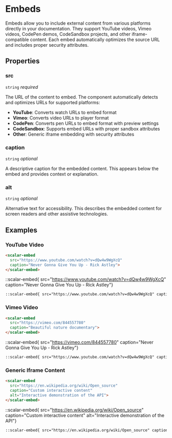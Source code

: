 # Embeds

Embeds allow you to include external content from various platforms directly in your documentation. They support YouTube videos, Vimeo videos, CodePen demos, CodeSandbox projects, and other iframe-compatible content. Each embed automatically optimizes the source URL and includes proper security attributes.

## Properties

### src
`string` _required_

The URL of the content to embed. The component automatically detects and optimizes URLs for supported platforms:

- **YouTube**: Converts watch URLs to embed format
- **Vimeo**: Converts video URLs to player format
- **CodePen**: Converts pen URLs to embed format with preview settings
- **CodeSandbox**: Supports embed URLs with proper sandbox attributes
- **Other**: Generic iframe embedding with security attributes

### caption
`string` _optional_

A descriptive caption for the embedded content. This appears below the embed and provides context or explanation.

### alt
`string` _optional_

Alternative text for accessibility. This describes the embedded content for screen readers and other assistive technologies.

## Examples

### YouTube Video

<scalar-tabs>
<scalar-tab title="Custom HTML">

<scalar-embed
  src="https://www.youtube.com/watch?v=dQw4w9WgXcQ"
  caption="Never Gonna Give You Up - Rick Astley">
</scalar-embed>

```html
<scalar-embed
  src="https://www.youtube.com/watch?v=dQw4w9WgXcQ"
  caption="Never Gonna Give You Up - Rick Astley">
</scalar-embed>
```
</scalar-tab>

<scalar-tab title="Directive">

::scalar-embed{ src="https://www.youtube.com/watch?v=dQw4w9WgXcQ" caption="Never Gonna Give You Up - Rick Astley"}

```markdown
::scalar-embed{ src="https://www.youtube.com/watch?v=dQw4w9WgXcQ" caption="Never Gonna Give You Up - Rick Astley"}
```
</scalar-tab>
</scalar-tabs>

### Vimeo Video

<scalar-tabs>
<scalar-tab title="Custom HTML">

<scalar-embed
  src="https://vimeo.com/844557780"
  caption="Beautiful nature documentary">
</scalar-embed>

```html
<scalar-embed
  src="https://vimeo.com/844557780"
  caption="Beautiful nature documentary">
</scalar-embed>
```
</scalar-tab>

<scalar-tab title="Directive">

::scalar-embed{ src="https://vimeo.com/844557780" caption="Never Gonna Give You Up - Rick Astley"}

```markdown
::scalar-embed{ src="https://www.youtube.com/watch?v=dQw4w9WgXcQ" caption="Beautiful nature documentary"}
```
</scalar-tab>
</scalar-tabs>


### Generic Iframe Content

<scalar-tabs>
<scalar-tab title="Custom HTML">

<scalar-embed
  src="https://en.wikipedia.org/wiki/Open_source"
  caption="Custom interactive content"
  alt="Interactive demonstration of the API">
</scalar-embed>

```html
<scalar-embed
  src="https://en.wikipedia.org/wiki/Open_source"
  caption="Custom interactive content"
  alt="Interactive demonstration of the API">
</scalar-embed>
```
</scalar-tab>

<scalar-tab title="Directive">

::scalar-embed{ src="https://en.wikipedia.org/wiki/Open_source" caption="Custom interactive content" alt="Interactive demonstration of the API"}

```markdown
::scalar-embed{ src="https://en.wikipedia.org/wiki/Open_source" caption="Custom interactive content" alt="Interactive demonstration of the API"}
```
</scalar-tab>
</scalar-tabs>
